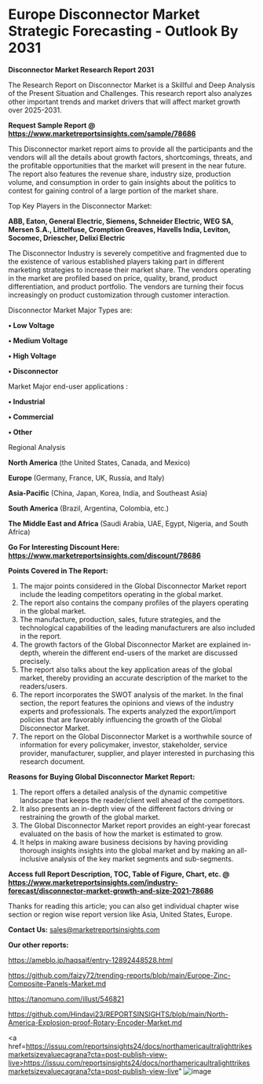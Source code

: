 # Europe Disconnector Market Strategic Forecasting - Outlook By 2031

<strong>Disconnector Market Research Report 2031</strong>

The Research Report on Disconnector Market is a Skillful and Deep Analysis of the Present Situation and Challenges. This research report also analyzes other important trends and market drivers that will affect market growth over 2025-2031.

<strong>Request Sample Report @ <a href=https://www.marketreportsinsights.com/sample/78686>https://www.marketreportsinsights.com/sample/78686</a></strong>

This Disconnector market report aims to provide all the participants and the vendors will all the details about growth factors, shortcomings, threats, and the profitable opportunities that the market will present in the near future. The report also features the revenue share, industry size, production volume, and consumption in order to gain insights about the politics to contest for gaining control of a large portion of the market share.

Top Key Players in the Disconnector Market:

<strong>ABB, Eaton, General Electric, Siemens, Schneider Electric, WEG SA, Mersen S.A., Littelfuse, Cromption Greaves, Havells India, Leviton, Socomec, Driescher, Delixi Electric</strong>

The Disconnector Industry is severely competitive and fragmented due to the existence of various established players taking part in different marketing strategies to increase their market share. The vendors operating in the market are profiled based on price, quality, brand, product differentiation, and product portfolio. The vendors are turning their focus increasingly on product customization through customer interaction.

Disconnector Market Major Types are:

<strong>• Low Voltage

• Medium Voltage

• High Voltage

• Disconnector</strong>

Market Major end-user applications :

<strong>• Industrial

• Commercial

• Other</strong>

Regional Analysis

</u><strong><b>North America</b></strong> (the United States, Canada, and Mexico)

<strong><b>Europe </b></strong>(Germany, France, UK, Russia, and Italy)

<strong><b>Asia-Pacific</b></strong> (China, Japan, Korea, India, and Southeast Asia)

<strong><b>South America</b></strong> (Brazil, Argentina, Colombia, etc.)

<strong><b>The Middle East and Africa</b></strong> (Saudi Arabia, UAE, Egypt, Nigeria, and South Africa)

<strong>Go For Interesting Discount Here: <a href=https://www.marketreportsinsights.com/discount/78686>https://www.marketreportsinsights.com/discount/78686</a></strong>

<strong>Points Covered in The Report:</strong>
<ol>
  <li>The major points considered in the Global Disconnector Market report include the leading competitors operating in the global market.</li>
  <li>The report also contains the company profiles of the players operating in the global market.</li>
  <li>The manufacture, production, sales, future strategies, and the technological capabilities of the leading manufacturers are also included in the report.</li>
  <li>The growth factors of the Global Disconnector Market are explained in-depth, wherein the different end-users of the market are discussed precisely.</li>
  <li>The report also talks about the key application areas of the global market, thereby providing an accurate description of the market to the readers/users.</li>
  <li>The report incorporates the SWOT analysis of the market. In the final section, the report features the opinions and views of the industry experts and professionals. The experts analyzed the export/import policies that are favorably influencing the growth of the Global Disconnector Market.</li>
  <li>The report on the Global Disconnector Market is a worthwhile source of information for every policymaker, investor, stakeholder, service provider, manufacturer, supplier, and player interested in purchasing this research document.</li>
</ol>
<strong>Reasons for Buying Global Disconnector Market Report:</strong>

<ol>
  <li>The report offers a detailed analysis of the dynamic competitive landscape that keeps the reader/client well ahead of the competitors.</li>
  <li>It also presents an in-depth view of the different factors driving or restraining the growth of the global market.</li>
  <li>The Global Disconnector Market report provides an eight-year forecast evaluated on the basis of how the market is estimated to grow.</li>
  <li>It helps in making aware business decisions by having providing thorough insights insights into the global market and by making an all-inclusive analysis of the key market segments and sub-segments.</li>
</ol>
<strong>Access full Report Description, TOC, Table of Figure, Chart, etc. @ <a href=https://www.marketreportsinsights.com/industry-forecast/disconnector-market-growth-and-size-2021-78686>https://www.marketreportsinsights.com/industry-forecast/disconnector-market-growth-and-size-2021-78686</a></strong>


Thanks for reading this article; you can also get individual chapter wise section or region wise report version like Asia, United States, Europe.

<strong>Contact Us:</strong>
sales@marketreportsinsights.com

<strong>Our other reports:</strong>

<a href=https://ameblo.jp/haqsaif/entry-12892448528.html>https://ameblo.jp/haqsaif/entry-12892448528.html</a>

<a href=https://github.com/faizy72/trending-reports/blob/main/Europe-Zinc-Composite-Panels-Market.md>https://github.com/faizy72/trending-reports/blob/main/Europe-Zinc-Composite-Panels-Market.md</a>

<a href=https://tanomuno.com/illust/546821>https://tanomuno.com/illust/546821</a>

<a href=https://github.com/Hindavi23/REPORTSINSIGHTS/blob/main/North-America-Explosion-proof-Rotary-Encoder-Market.md>https://github.com/Hindavi23/REPORTSINSIGHTS/blob/main/North-America-Explosion-proof-Rotary-Encoder-Market.md</a>

<a href=https://issuu.com/reportsinsights24/docs/northamericaultralighttrikesmarketsizevaluecagrana?cta=post-publish-view-live>https://issuu.com/reportsinsights24/docs/northamericaultralighttrikesmarketsizevaluecagrana?cta=post-publish-view-live</a>"
![image](https://github.com/user-attachments/assets/9e1d1e5f-7415-4452-b423-e356fc57a17d)
